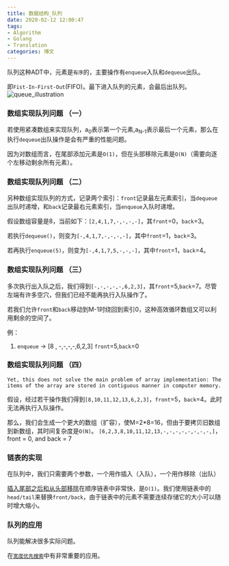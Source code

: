 ```yaml
---
title: 数据结构_队列
date: 2020-02-12 12:00:47
tags: 
- Algorithm
- Golang
- Translation
categories: 博文
---
```

队列这种ADT中，元素是`有序`的，主要操作有`enqueue`入队和`dequeue`出队。

即`Fist-In-First-Out`(FIFO)。最下进入队列的元素，会最后出队列。
![queue_illustration](/images/ds/queue_illustration.png)

<!--more-->

### 数组实现队列问题 （一）
若使用紧凑数组来实现队列，a<sub>0</sub>表示第一个元素,a<sub>N-1</sub>表示最后一个元素，那么在执行`dequeue`出队操作是会有严重的性能问题。

因为对数组而言，在尾部添加元素是`O(1)`，但在头部移除元素是`O(N)`（需要向逐个左移动剩余所有元素）。

### 数组实现队列问题 （二）
另种数组实现队列的方式，记录两个索引：`front`记录最左元素索引，当`dequeue`出队时递增，和`back`记录最右元素索引，当`enqueue`入队时递增。

假设数组容量是8，当前如下：`[2,4,1,7,-,-,-,-]`，其`front`=0，`back`=3。

若执行`dequeue()`，则变为`[-,4,1,7,-,-,-,-]`，其中`front`=1，`back`=3。

若再执行`enqueue(5)`，则变为`[-,4,1,7,5,-,-,-]`，其中`front`=1，`back`=4。

### 数组实现队列问题 （三）
多次执行出入队之后，我们得到`[-,-,-,-,-,6,2,3]`，其`front`=5,`back`=7。尽管左端有许多空穴，但我们已经不能再执行入队操作了。

若我们允许`front`和`back`移动到M-1时绕回到索引0，这种高效循环数组又可以利用剩余的空间了。

例：
1. `enqueue` → [8 , -,-,-,-,6,2,3] `front`=5,`back`=0

### 数组实现队列问题 （四）
`Yet, this does not solve the main problem of array implementation: The items of the array are stored in contiguous manner in computer memory.`

假设，经过若干操作我们得到`[8,10,11,12,13,6,2,3]`，`front`=5，`back`=4。此时无法再执行入队操作。

那么，我们会生成一个更大的数组（扩容），使M=2*8=16，但由于要拷贝旧数组到新数组，其时间复杂度是`O(N)`。
`[6,2,3,8,10,11,12,13,-,-,-,-,-,-,-,-,]`，front = 0, and back = 7

### 链表的实现
在队列中，我们只需要两个参数，一个用作插入（入队），一个用作移除（出队）

[插入尾部之后和从头部移除](/2020/02/10/数据结构-链表/#时间复杂度概览)在顺序链表中非常快，是`O(1)`。我们使用链表中的`head/tail`来替换`front/back`，由于链表中的元素不需要连续存储它的大小可以随时增大缩小。

### 队列的应用
队列能解决很多实际问题。

在[`宽度优先搜索`]()中有非常重要的应用。

